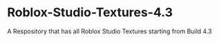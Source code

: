 # Roblox-Studio-Textures-4.3
A Respository that has all Roblox Studio Textures starting from Build 4.3
